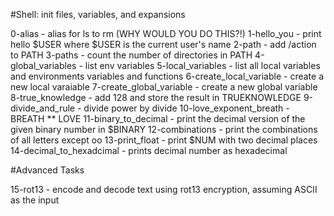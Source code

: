 #Shell: init files, variables, and expansions

0-alias - alias for ls to rm (WHY WOULD YOU DO THIS?!)
1-hello_you - print hello $USER where $USER is the current user's name
2-path - add /action to PATH
3-paths - count the number of directories in PATH
4-global_variables - list env variables
5-local_variables - list all local variables and environments variables and functions
6-create_local_variable - create a new local varaiable
7-create_global_variable - create a new global variable
8-true_knowledge - add 128 and store the result in TRUEKNOWLEDGE
9-divide_and_rule - divide power by divide
10-love_exponent_breath - BREATH ** LOVE
11-binary_to_decimal - print the decimal version of the given binary number in $BINARY
12-combinations - print the combinations of all letters except oo
13-print_float - print $NUM with two decimal places
14-decimal_to_hexadcimal - prints decimal number as hexadecimal

#Advanced Tasks

15-rot13 - encode and decode text using rot13 encryption, assuming ASCII as the input
